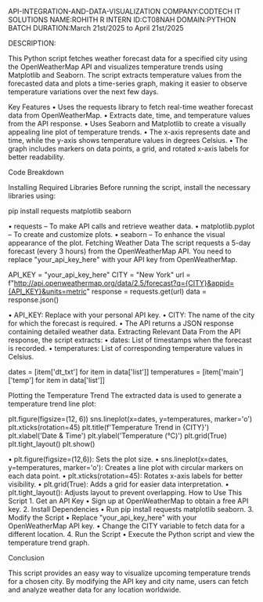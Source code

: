 API-INTEGRATION-AND-DATA-VISUALIZATION
COMPANY:CODTECH IT SOLUTIONS NAME:ROHITH R INTERN ID:CT08NAH DOMAIN:PYTHON BATCH DURATION:March 21st/2025 to April 21st/2025

DESCRIPTION:

This Python script fetches weather forecast data for a specified city using the OpenWeatherMap API and visualizes temperature trends using Matplotlib and Seaborn. The script extracts temperature values from the forecasted data and plots a time-series graph, making it easier to observe temperature variations over the next few days.

Key Features • Uses the requests library to fetch real-time weather forecast data from OpenWeatherMap. • Extracts date, time, and temperature values from the API response. • Uses Seaborn and Matplotlib to create a visually appealing line plot of temperature trends. • The x-axis represents date and time, while the y-axis shows temperature values in degrees Celsius. • The graph includes markers on data points, a grid, and rotated x-axis labels for better readability.

Code Breakdown

Installing Required Libraries
Before running the script, install the necessary libraries using:

pip install requests matplotlib seaborn

•	requests – To make API calls and retrieve weather data.
•	matplotlib.pyplot – To create and customize plots.
•	seaborn – To enhance the visual appearance of the plot.
Fetching Weather Data
The script requests a 5-day forecast (every 3 hours) from the OpenWeatherMap API. You need to replace "your_api_key_here" with your API key from OpenWeatherMap.

API_KEY = "your_api_key_here" CITY = "New York" url = f"http://api.openweathermap.org/data/2.5/forecast?q={CITY}&appid={API_KEY}&units=metric" response = requests.get(url) data = response.json()

•	API_KEY: Replace with your personal API key.
•	CITY: The name of the city for which the forecast is required.
•	The API returns a JSON response containing detailed weather data.
Extracting Relevant Data
From the API response, the script extracts: • dates: List of timestamps when the forecast is recorded. • temperatures: List of corresponding temperature values in Celsius.

dates = [item['dt_txt'] for item in data['list']] temperatures = [item['main']['temp'] for item in data['list']]

Plotting the Temperature Trend
The extracted data is used to generate a temperature trend line plot:

plt.figure(figsize=(12, 6)) sns.lineplot(x=dates, y=temperatures, marker='o') plt.xticks(rotation=45) plt.title(f'Temperature Trend in {CITY}') plt.xlabel('Date & Time') plt.ylabel('Temperature (°C)') plt.grid(True) plt.tight_layout() plt.show()

•	plt.figure(figsize=(12,6)): Sets the plot size.
•	sns.lineplot(x=dates, y=temperatures, marker='o'): Creates a line plot with circular markers on each data point.
•	plt.xticks(rotation=45): Rotates x-axis labels for better visibility.
•	plt.grid(True): Adds a grid for easier data interpretation.
•	plt.tight_layout(): Adjusts layout to prevent overlapping.
How to Use This Script 1. Get an API Key • Sign up at OpenWeatherMap to obtain a free API key. 2. Install Dependencies • Run pip install requests matplotlib seaborn. 3. Modify the Script • Replace "your_api_key_here" with your OpenWeatherMap API key. • Change the CITY variable to fetch data for a different location. 4. Run the Script • Execute the Python script and view the temperature trend graph.

Conclusion

This script provides an easy way to visualize upcoming temperature trends for a chosen city. By modifying the API key and city name, users can fetch and analyze weather data for any location worldwide.